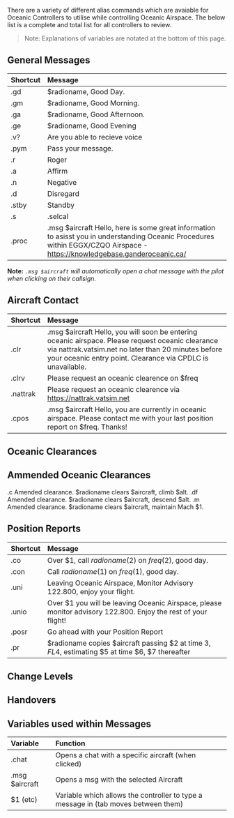 There are a variety of different alias commands which are avaiable for Oceanic Controllers to utilise while controlling Oceanic Airspace. The below list is a complete and total list for all controllers to review.

> Note: Explanations of variables are notated at the bottom of this page.

## General Messages
| Shortcut| Message|
| :--------------- | :-------------------------------------------------------------------------------------------- |
|.gd|$radioname, Good Day.|
|.gm|$radioname, Good Morning.|
|.ga|$radioname, Good Afternoon.|
|.ge|$radioname, Good Evening|
|.v?|Are you able to recieve voice|
|.pym|Pass your message.|
|.r|Roger|
|.a|Affirm|
|.n|Negative|
|.d|Disregard|
|.stby|Standby|
|.s|.selcal|
|.proc|.msg $aircraft Hello, here is some great information to asisst you in understanding Oceanic Procedures within EGGX/CZQO Airspace - https://knowledgebase.ganderoceanic.ca/|

**Note:** *```.msg $aircraft``` will automatically open a chat message with the pilot when clicking on their callsign.*

## Aircraft Contact
| Shortcut| Message|
| :--------------- | :-------------------------------------------------------------------------------------------- |
| .clr | .msg $aircraft Hello, you will soon be entering oceanic airspace. Please request oceanic clearance via nattrak.vatsim.net no later than 20 minutes before your oceanic entry point. Clearance via CPDLC is unavailable.|
|.clrv|Please request an oceanic clearence on $freq|
|.nattrak| Please request an oceanic clearence via https://nattrak.vatsim.net|
|.cpos| .msg $aircraft Hello, you are currently in oceanic airspace. Please contact me with your last position report on $freq. Thanks!|

## Oceanic Clearances


## Ammended Oceanic Clearances

.c Amended clearance. $radioname clears $aircraft, climb $alt.
.df Amended clearance. $radioname clears $aircraft, descend $alt.
.m Amended clearance. $radioname clears $aircraft, maintain Mach $1.

## Position Reports
| Shortcut| Message|
| :--------------- | :-------------------------------------------------------------------------------------------- |
|.co|Over $1, call $radioname($2) on $freq($2), good day.|
|.con|Call $radioname($1) on $freq($1), good day.|
|.uni|Leaving Oceanic Airspace,  Monitor Advisory 122.800, enjoy your flight.
|.unio|Over $1 you will be leaving Oceanic Airspace, please monitor advisory 122.800. Enjoy the rest of your flight!|
|.posr|Go ahead with your Position Report|
|.pr|$radioname copies $aircraft passing $2 at time $3, FL$4, estimating $5 at time $6, $7 thereafter|

## Change Levels


## Handovers

## Variables used within Messages
| Variable | Function|
| :--------------- | :-------------------------------------------------------------------------------------------- |
|.chat|Opens a chat with a specific aircraft (when clicked)|
|.msg $aircraft|Opens a msg with the selected Aircraft
|$1 (etc)|Variable which allows the controller to type a message in (tab moves between them)